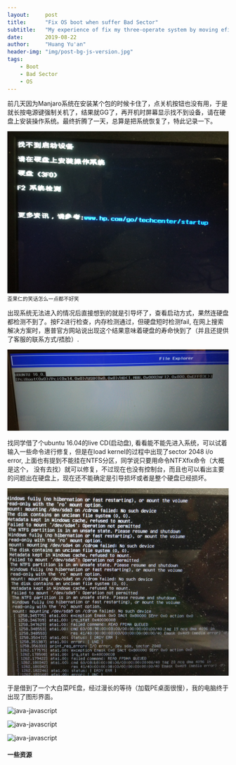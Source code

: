 ```yaml
---
layout:     post
title:      "Fix OS boot when suffer Bad Sector"
subtitle:   "My experience of fix my three-operate system by moving efi partition from bad sector"
date:       2019-08-22
author:     "Huang Yu'an"
header-img: "img/post-bg-js-version.jpg"
tags:
    - Boot
    - Bad Sector
    - OS
---
```



前几天因为Manjaro系统在安装某个包的时候卡住了，点关机按钮也没有用，于是就长按电源键强制关机了，结果就GG了，再开机时屏幕显示找不到设备，请在硬盘上安装操作系统。最终折腾了一天，总算是把系统恢复了，特此记录一下。

![java-javascript](/img/in-post/os-fix/none.jpg)
<small class="img-hint">歪果仁的笑话怎么一点都不好笑</small>


出现系统无法进入的情况后直接想到的就是引导坏了，查看启动方式，果然连硬盘都检测不到了。按F2进行检查，内存检测通过，但硬盘短时检测fail, 在网上搜索解决方案时，惠普官方网站说出现这个结果意味着硬盘的寿命快到了（并且还提供了客服的联系方式/捂脸）.

![java-javascript](/img/in-post/os-fix/nodisk.jpg)

找同学借了个ubuntu 16.04的live CD(启动盘), 看看能不能先进入系统，可以试着输入一些命令进行修复，但是在load kernel的过程中出现了sector 2048 i/o error, 上面也有提到不能挂在NTFS分区，同学说只要用命令NTFXfix命令（大概是这个， 没有去找）就可以修复，不过现在也没有控制台，而且也可以看出主要的问题出在硬盘上，现在还不能确定是引导损坏或者是整个硬盘已经损坏。

![java-javascript](/img/in-post/os-fix/ubuntu.jpg)

于是借到了一个大白菜PE盘，经过漫长的等待（加载PE桌面很慢），我的电脑终于出现了图形界面。


![java-javascript](/img/in-post/os-fix/2048.jpg)

![java-javascript](/img/in-post/os-fix/efi.jpg)

![java-javascript](/img/in-post/os-fix/fix.jpg)

#### 一些资源


